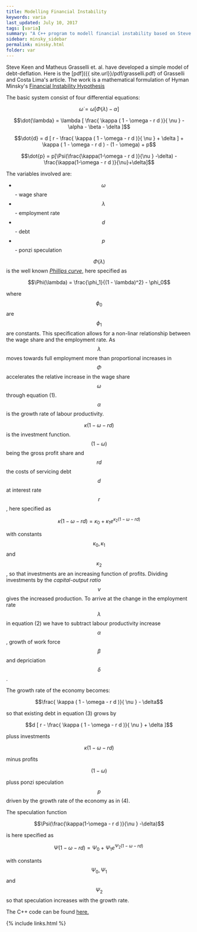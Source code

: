 ```yaml
---
title: Modelling Financial Instability
keywords: varia
last_updated: July 10, 2017
tags: [varia]
summary: "A C++ program to modell financial instability based on Steve Keen andMatheus Grasselli"
sidebar: minsky_sidebar
permalink: minsky.html
folder: var
---
```


Steve Keen and Matheus Grasselli et. al. have developed a simple model of debt-deflation.
Here is the [pdf]({{ site.url}}/pdf/grasselli.pdf) of Grasselli and Costa Lima's article.
The work is a mathematical formulation of Hyman Minsky's
[Financial Instability Hypothesis](https://en.wikipedia.org/wiki/Financial_instability_hypothesis#Minsky.27s_financial_instability_hypothesis)

The basic system consist of four differential equations:

$$\dot{\omega} = \omega [ \Phi (\lambda) - \alpha ]$$


$$\dot{\lambda} = \lambda [	   \frac{ \kappa ( 1 - \omega - r d )}{ \nu } - \alpha - \beta - \delta ]$$


$$\dot{d} = d [ r - \frac{ \kappa ( 1 - \omega - r d )}{ \nu } + \delta ] + \kappa ( 1 - \omega - r d ) - (1 - \omega) + p$$


$$\dot{p} = p[\Psi(\frac{\kappa(1-\omega - r d )}{\nu } -\delta) - \frac{\kappa(1-\omega - r d )}{\nu}+\delta]$$

The variables involved are:

+ $$\omega$$   - wage share
+ $$\lambda$$  - employment rate
+ $$d$$        - debt
+ $$p$$        - ponzi speculation

$$\Phi (\lambda)$$ is the well known [*Phillips curve*](https://en.wikipedia.org/wiki/Phillips_curve), here specified as

$$\Phi(\lambda) = \frac{\phi_1}{(1 - \lambda)^2} - \phi_0$$

where $$\phi_0$$ are $$\phi_1$$ are constants.
This specification allows for a non-linar relationship between
the wage share and the employment rate.
As $$\lambda$$ moves towards full employment more than proportional
increases in $$\Phi$$ accelerates the relative increase in the wage
share $$\omega$$ through equation (1). $$\alpha$$ is the growth rate of labour productivity.

$$\kappa(1 - \omega - r d)$$ is the investment function. $$(1 - \omega)$$
being the gross profit share and $$r d$$ the costs of servicing debt $$d$$
at interest rate $$r$$, here specified as

$$\kappa(1 - \omega - r d) = \kappa_0 + \kappa_1 e^{\kappa_2(1 - \omega - r d) }$$

with constants $$\kappa_0, \kappa_1$$ and $$\kappa_2$$,
so that investments are an increasing function of profits.
Dividing investments by the *capital-output ratio* $$\nu$$ gives the
increased production.
To arrive at the change in the employment rate $$\lambda$$ in equation (2)
we have to subtract labour productivity increase $$\alpha$$,
growth of work force $$\beta$$ and depriciation $$\delta$$.

The growth rate of the economy becomes:

$$\frac{ \kappa ( 1 - \omega - r d )}{ \nu } - \delta$$

so that  existing debt in equation (3) grows by

$$d [ r - \frac{ \kappa ( 1 - \omega - r d )}{ \nu } + \delta ]$$

pluss investments

$$\kappa ( 1 - \omega - r d )$$

minus profits

$$(1 - \omega)$$

pluss ponzi speculation $$p$$ driven by the growth rate of the economy
as in (4).


The speculation function

$$\Psi(\frac{\kappa(1-\omega - r d )}{\nu } -\delta)$$ 

is here specified as

$$\Psi(1 - \omega - r d) = \Psi_0 + \Psi_1 e^{\Psi_2(1 - \omega - r d) \
}$$

with constants $$\Psi_0, \Psi_1$$ and $$\Psi_2$$
so that speculation increases with the growth rate.







The C++ code can be found [here.](/minskycode.html)


{% include links.html %}

